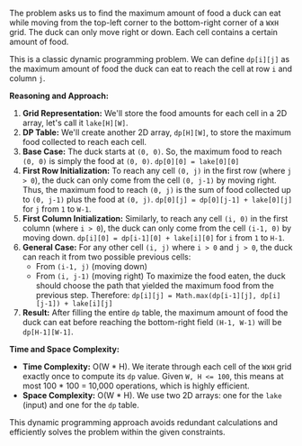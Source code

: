 The problem asks us to find the maximum amount of food a duck can eat while moving from the top-left corner to the bottom-right corner of a `W`x`H` grid. The duck can only move right or down. Each cell contains a certain amount of food.

This is a classic dynamic programming problem. We can define `dp[i][j]` as the maximum amount of food the duck can eat to reach the cell at row `i` and column `j`.

**Reasoning and Approach:**

1.  **Grid Representation:** We'll store the food amounts for each cell in a 2D array, let's call it `lake[H][W]`.
2.  **DP Table:** We'll create another 2D array, `dp[H][W]`, to store the maximum food collected to reach each cell.
3.  **Base Case:** The duck starts at `(0, 0)`. So, the maximum food to reach `(0, 0)` is simply the food at `(0, 0)`.
    `dp[0][0] = lake[0][0]`
4.  **First Row Initialization:** To reach any cell `(0, j)` in the first row (where `j > 0`), the duck can only come from the cell `(0, j-1)` by moving right. Thus, the maximum food to reach `(0, j)` is the sum of food collected up to `(0, j-1)` plus the food at `(0, j)`.
    `dp[0][j] = dp[0][j-1] + lake[0][j]` for `j` from `1` to `W-1`.
5.  **First Column Initialization:** Similarly, to reach any cell `(i, 0)` in the first column (where `i > 0`), the duck can only come from the cell `(i-1, 0)` by moving down.
    `dp[i][0] = dp[i-1][0] + lake[i][0]` for `i` from `1` to `H-1`.
6.  **General Case:** For any other cell `(i, j)` where `i > 0` and `j > 0`, the duck can reach it from two possible previous cells:
    *   From `(i-1, j)` (moving down)
    *   From `(i, j-1)` (moving right)
    To maximize the food eaten, the duck should choose the path that yielded the maximum food from the previous step. Therefore:
    `dp[i][j] = Math.max(dp[i-1][j], dp[i][j-1]) + lake[i][j]`
7.  **Result:** After filling the entire `dp` table, the maximum amount of food the duck can eat before reaching the bottom-right field `(H-1, W-1)` will be `dp[H-1][W-1]`.

**Time and Space Complexity:**
*   **Time Complexity:** O(W * H). We iterate through each cell of the `W`x`H` grid exactly once to compute its `dp` value. Given `W, H <= 100`, this means at most 100 * 100 = 10,000 operations, which is highly efficient.
*   **Space Complexity:** O(W * H). We use two 2D arrays: one for the `lake` (input) and one for the `dp` table.

This dynamic programming approach avoids redundant calculations and efficiently solves the problem within the given constraints.